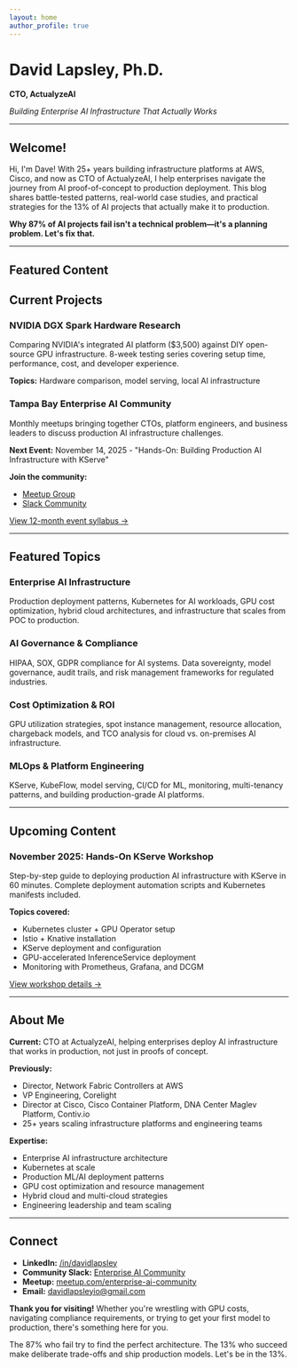 ```yaml
---
layout: home
author_profile: true
---
```


# David Lapsley, Ph.D.
**CTO, ActualyzeAI**

*Building Enterprise AI Infrastructure That Actually Works*

---

## Welcome!

Hi, I'm Dave! With 25+ years building infrastructure platforms at AWS, Cisco, and now as CTO of ActualyzeAI, I help enterprises navigate the journey from AI proof-of-concept to production deployment. This blog shares battle-tested patterns, real-world case studies, and practical strategies for the 13% of AI projects that actually make it to production.

**Why 87% of AI projects fail isn't a technical problem—it's a planning problem. Let's fix that.**

---

## Featured Content

## Current Projects

### NVIDIA DGX Spark Hardware Research
Comparing NVIDIA's integrated AI platform ($3,500) against DIY open-source GPU infrastructure. 8-week testing series covering setup time, performance, cost, and developer experience.

**Topics:** Hardware comparison, model serving, local AI infrastructure

### Tampa Bay Enterprise AI Community
Monthly meetups bringing together CTOs, platform engineers, and business leaders to discuss production AI infrastructure challenges.

**Next Event:** November 14, 2025 - "Hands-On: Building Production AI Infrastructure with KServe"

**Join the community:**
- [Meetup Group](https://www.meetup.com/enterprise-ai-community/)
- [Slack Community](https://join.slack.com/t/enterpriseaicommunity/shared_invite/zt-3fhj8evxf-q3pXrl_epEkQBTLQgEciLA)

[View 12-month event syllabus →](community-docs/12-month-syllabus.md)

---

## Featured Topics

### Enterprise AI Infrastructure
Production deployment patterns, Kubernetes for AI workloads, GPU cost optimization, hybrid cloud architectures, and infrastructure that scales from POC to production.

### AI Governance & Compliance
HIPAA, SOX, GDPR compliance for AI systems. Data sovereignty, model governance, audit trails, and risk management frameworks for regulated industries.

### Cost Optimization & ROI
GPU utilization strategies, spot instance management, resource allocation, chargeback models, and TCO analysis for cloud vs. on-premises AI infrastructure.

### MLOps & Platform Engineering
KServe, KubeFlow, model serving, CI/CD for ML, monitoring, multi-tenancy patterns, and building production-grade AI platforms.

---

## Upcoming Content

### November 2025: Hands-On KServe Workshop
Step-by-step guide to deploying production AI infrastructure with KServe in 60 minutes. Complete deployment automation scripts and Kubernetes manifests included.

**Topics covered:**
- Kubernetes cluster + GPU Operator setup
- Istio + Knative installation
- KServe deployment and configuration
- GPU-accelerated InferenceService deployment
- Monitoring with Prometheus, Grafana, and DCGM

[View workshop details →](topics/kserve-hands-on-workshop/)

---

## About Me

**Current:** CTO at ActualyzeAI, helping enterprises deploy AI infrastructure that works in production, not just in proofs of concept.

**Previously:**
- Director, Network Fabric Controllers at AWS
- VP Engineering, Corelight
- Director at Cisco, Cisco Container Platform, DNA Center Maglev Platform, Contiv.io
- 25+ years scaling infrastructure platforms and engineering teams

**Expertise:**
- Enterprise AI infrastructure architecture
- Kubernetes at scale
- Production ML/AI deployment patterns
- GPU cost optimization and resource management
- Hybrid cloud and multi-cloud strategies
- Engineering leadership and team scaling

---

## Connect

- **LinkedIn:** [/in/davidlapsley](https://linkedin.com/in/davidlapsley)
- **Community Slack:** [Enterprise AI Community](https://join.slack.com/t/enterpriseaicommunity/shared_invite/zt-3fhj8evxf-q3pXrl_epEkQBTLQgEciLA)
- **Meetup:** [meetup.com/enterprise-ai-community](https://meetup.com/enterprise-ai-community)
- **Email:** davidlapsleyio@gmail.com

**Thank you for visiting!** Whether you're wrestling with GPU costs, navigating compliance requirements, or trying to get your first model to production, there's something here for you.

The 87% who fail try to find the perfect architecture. The 13% who succeed make deliberate trade-offs and ship production models. Let's be in the 13%.
